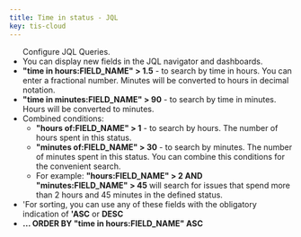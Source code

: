 ```yaml
---
title: Time in status - JQL
key: tis-cloud
---
```


<ul>Configure JQL Queries.
    <li>You can display new fields in the JQL navigator and dashboards.</li>
    <li><b>"time in hours:FIELD_NAME" > 1.5</b> -  to search by time in hours. You can enter a fractional number. Minutes will be converted to hours in decimal notation.</li>
    <li><b>"time in minutes:FIELD_NAME" > 90</b> - to search by time in minutes. Hours will be converted to minutes.</li>
    <li>Combined conditions:
        <ul>
            <li>
                <b>"hours of:FIELD_NAME" > 1</b> - to search by hours. The number of hours spent in this status.
            </li>
            <li>
                <b>"minutes of:FIELD_NAME" > 30</b> - to search by minutes. The number of minutes spent in this status. You can combine this conditions for the convenient search.
            </li>
            <li>
                For example: <b>"hours:FIELD_NAME" > 2 AND "minutes:FIELD_NAME" > 45</b> will search for issues that spend more than 2 hours and 45 minutes in the defined status.
            </li>
        </ul>
    </li>
    <li>'For sorting, you can use any of these fields with the obligatory indication of <b>'ASC</b> or <b>DESC</b></li>
    <li><b>... ORDER BY "time in hours:FIELD_NAME" ASC</b></li>
</ul>